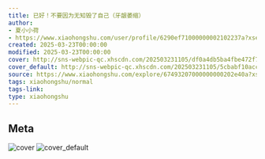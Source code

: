 ```yaml
---
title: 已好！不要因为无知毁了自己（牙龈萎缩）
author:
- 夏小小荷
- https://www.xiaohongshu.com/user/profile/6290ef71000000002102237a?xsec_token=undefined
created: 2025-03-23T00:00:00
modified: 2025-03-23T00:00:00
cover: http://sns-webpic-qc.xhscdn.com/202503231105/df0a4db5ba4fbe472f7dfb01ccc79ac7/1040g00831ap0up7ana5g5okgttooc8rqdqnfdi0!nc_n_webp_prv_1
cover_default: http://sns-webpic-qc.xhscdn.com/202503231105/5cbabf10acc297fc62695995d241a983/1040g00831ap0up7ana5g5okgttooc8rqdqnfdi0!nc_n_webp_mw_1
source: https://www.xiaohongshu.com/explore/67493207000000000202e40a?xsec_token=ABAmquFtaR53MpF8jJOtjDOatEqInNKk6-Tx-ZxfIVOCs=
tags: xiaohongshu/normal
tags-link:
type: xiaohongshu
---
```


## Meta

![cover](http://sns-webpic-qc.xhscdn.com/202503231105/df0a4db5ba4fbe472f7dfb01ccc79ac7/1040g00831ap0up7ana5g5okgttooc8rqdqnfdi0!nc_n_webp_prv_1)
![cover_default](http://sns-webpic-qc.xhscdn.com/202503231105/5cbabf10acc297fc62695995d241a983/1040g00831ap0up7ana5g5okgttooc8rqdqnfdi0!nc_n_webp_mw_1)
